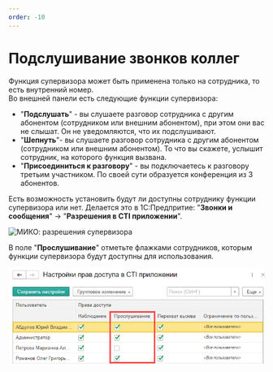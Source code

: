 ```yaml
---
order: -10
---
```


# Подслушивание звонков коллег
Функция супервизора может быть применена только на сотрудника, то есть внутренний номер.  
Во внешней панели есть следующие функции супервизора:
- "**Подслушать**" - вы слушаете разговор сотрудника с другим абонентом (сотрудником или внешним абонентом), при этом они вас не слышат. Он не уведомляются, что их подслушивают.
- "**Шепнуть**"- вы слушаете разговор сотрудника с другим абонентом (сотрудником или внешним абонентом). То что вы скажете, услышит сотрудник, на которого функция вызвана.
- "**Присоединиться к разговору**" - вы подключаетесь к разговору третьим участником. По своей сути образуется конференция из 3 абонентов.

Есть возможность установить будут ли доступны сотруднику функции супервизора или нет.
Делается это в 1С:Предпритие: "**Звонки и сообщения**" -> "**Разрешения в CTI приложении**".

<img class="miko-shadow img-zoomable"  
    src="/assets/panel/supervisor/cti_superviz_0.png"
    data-original="/assets/panel/supervisor/cti_superviz_0.png"
    srcset="/assets/panel/supervisor/cti_superviz_0_prev.png 1x, /assets/panel/supervisor/cti_superviz_0.png 2x" 
    alt="МИКО: разрешения супервизора"
/>

В поле "**Прослушивание**" отметьте флажками сотрудников, которым функции супервизора будут доступны для использования.

<img class="miko-shadow"  
    src="/assets/panel/supervisor/cti_superviz_1.png"
    alt="МИКО: разрешения супервизора"
/>